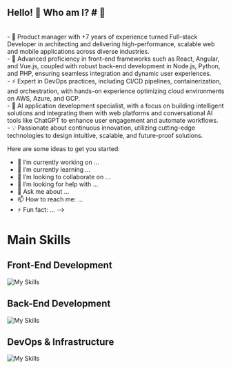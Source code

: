 ## Hello! 👋 Who am I? # 👋

<div>
<br/>
- 🔭 Product manager with +7 years of experience turned Full-stack Developer in architecting and delivering high-performance, scalable web and mobile applications across diverse industries.<br/>
- 🌱 Advanced proficiency in front-end frameworks such as React, Angular, and Vue.js, coupled with robust back-end development in Node.js, Python, and PHP, ensuring seamless integration and dynamic user experiences.<br/>
- ⚡ Expert in DevOps practices, including CI/CD pipelines, containerization, and orchestration, with hands-on experience optimizing cloud environments on AWS, Azure, and GCP.<br/>
- 🚀 AI application development specialist, with a focus on building intelligent solutions and integrating them with web platforms and conversational AI tools like ChatGPT to enhance user engagement and automate workflows. <br/>
- 💡 Passionate about continuous innovation, utilizing cutting-edge technologies to design intuitive, scalable, and future-proof solutions.
</div>

Here are some ideas to get you started:

- 🔭 I’m currently working on ...
- 🌱 I’m currently learning ...
- 👯 I’m looking to collaborate on ...
- 🤔 I’m looking for help with ...
- 💬 Ask me about ...
- 📫 How to reach me: ...
- ⚡ Fun fact: ...
-->

# Main Skills #
## Front-End Development ##
![My Skills](https://skillicons.dev/icons?i=js,html,css,react,bootstrap,vite,babel)
## Back-End Development ##
![My Skills](https://skillicons.dev/icons?i=nodejs,express,postgres,prisma,mongodb,postman)
## DevOps & Infrastructure ##
![My Skills](https://skillicons.dev/icons?i=github,githubactions,aws,gcp,azure,docker,cloudflare)
